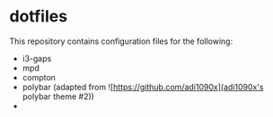 # dotfiles
This repository contains configuration files for the following:

  - i3-gaps
  - mpd
  - compton
  - polybar (adapted from ![https://github.com/adi1090x](adi1090x's polybar theme #2))
  -

